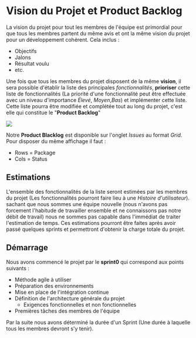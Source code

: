 # Vision du Projet et Product Backlog #

La vision du projet pour tout les membres de l'équipe est primordial pour que tous les membres partent du même avis et ont la même vision du projet pour un développement cohérent. Cela inclus :
  * Objectifs
  * Jalons
  * Résultat voulu
  * etc.

Une fois que tous les membres du projet disposent de la même **vision**, il sera possible d'établir la liste des principales _fonctionnalités_, **prioriser** cette liste de fonctionnalités (La priorité d'une fonctionnalité peut être effectuée avec un niveau d'importance _Élevé_, _Moyen_,_Bas_) et implémenter cette liste.
Cette liste pourra être modifiée et complétée tout au long du projet, c'est elle qui constitue le "**Product Backlog**"

<img src='https://bataille-navale.googlecode.com/svn/wiki/img/Product Backlog.jpg' align='middle' />

Notre **Product Blacklog** est disponible sur l'onglet _Issues_ au format _Grid_.
Pour disposer du même affichage il faut :
  * Rows = Package
  * Cols = Status

## Estimations ##

L'ensemble des fonctionnalités de la liste seront estimées par les membres du projet (Les fonctionnalités pourront faire lieu à une _Histoire_ _d'utilisateur_). sachant que nous sommes une équipe nouvelle (nous n'avons pas forcement l'habitude de travailler ensemble et ne connaissons pas notre débit de travail) nous ne sommes pas capable dans l'immédiat de traiter l'estimation de temps. Ces estimations pourront être faites après avoir passé quelques sprints et permettront d'obtenir la charge totale du projet.


## Démarrage ##

Nous avons commencé le projet par le **sprint0** qui correspond aux points suivants :
  * Méthode agile à utiliser
  * Préparation des environnements
  * Mise en place de l'intégration continue
  * Définition de l'architecture générale du projet
    * Exigences fonctionnelles et non fonctionnelles
  * Premières tâches des membres de l'équipe

Par la suite nous avons déterminé la durée d'un Sprint (Une durée à laquelle tous les membres devront s'y tenir).